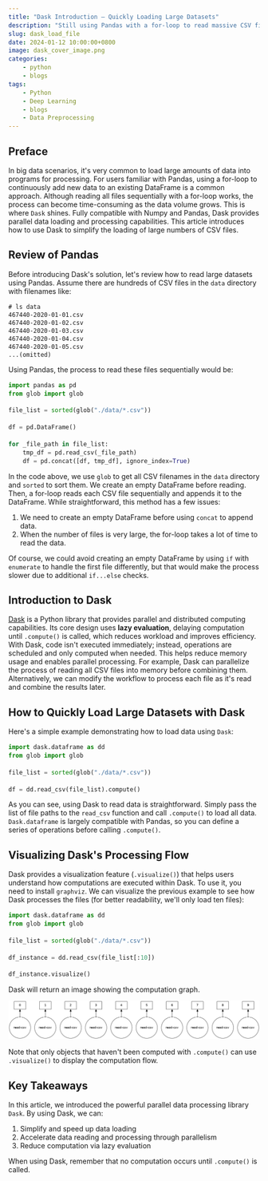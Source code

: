```yaml
---
title: "Dask Introduction — Quickly Loading Large Datasets"
description: "Still using Pandas with a for-loop to read massive CSV files? Learn Dask instead!"
slug: dask_load_file
date: 2024-01-12 10:00:00+0800
image: dask_cover_image.png
categories:
    - python
    - blogs
tags:
    - Python
    - Deep Learning
    - blogs
    - Data Preprocessing
---
```


## Preface

In big data scenarios, it's very common to load large amounts of data into programs for processing. For users familiar with Pandas, using a for-loop to continuously add new data to an existing DataFrame is a common approach. Although reading all files sequentially with a for-loop works, the process can become time-consuming as the data volume grows. This is where `Dask` shines. Fully compatible with Numpy and Pandas, Dask provides parallel data loading and processing capabilities. This article introduces how to use Dask to simplify the loading of large numbers of CSV files.

## Review of Pandas

Before introducing Dask's solution, let's review how to read large datasets using Pandas. Assume there are hundreds of CSV files in the `data` directory with filenames like:

```
# ls data
467440-2020-01-01.csv
467440-2020-01-02.csv
467440-2020-01-03.csv
467440-2020-01-04.csv
467440-2020-01-05.csv
...(omitted)
```

Using Pandas, the process to read these files sequentially would be:

```python
import pandas as pd
from glob import glob

file_list = sorted(glob("./data/*.csv"))

df = pd.DataFrame()

for _file_path in file_list:
    tmp_df = pd.read_csv(_file_path)
    df = pd.concat([df, tmp_df], ignore_index=True)
```

In the code above, we use `glob` to get all CSV filenames in the `data` directory and `sorted` to sort them. We create an empty DataFrame before reading. Then, a for-loop reads each CSV file sequentially and appends it to the DataFrame. While straightforward, this method has a few issues:

1. We need to create an empty DataFrame before using `concat` to append data.
2. When the number of files is very large, the for-loop takes a lot of time to read the data.

Of course, we could avoid creating an empty DataFrame by using `if` with `enumerate` to handle the first file differently, but that would make the process slower due to additional `if...else` checks.

## Introduction to Dask

[Dask](https://www.dask.org/) is a Python library that provides parallel and distributed computing capabilities. Its core design uses **lazy evaluation**, delaying computation until `.compute()` is called, which reduces workload and improves efficiency. With Dask, code isn't executed immediately; instead, operations are scheduled and only computed when needed. This helps reduce memory usage and enables parallel processing. For example, Dask can parallelize the process of reading all CSV files into memory before combining them. Alternatively, we can modify the workflow to process each file as it's read and combine the results later.

## How to Quickly Load Large Datasets with Dask

Here's a simple example demonstrating how to load data using `Dask`:

```python
import dask.dataframe as dd
from glob import glob

file_list = sorted(glob("./data/*.csv"))

df = dd.read_csv(file_list).compute()
```

As you can see, using Dask to read data is straightforward. Simply pass the list of file paths to the `read_csv` function and call `.compute()` to load all data. `Dask.dataframe` is largely compatible with Pandas, so you can define a series of operations before calling `.compute()`.

## Visualizing Dask's Processing Flow

Dask provides a visualization feature (`.visualize()`) that helps users understand how computations are executed within Dask. To use it, you need to install `graphviz`. We can visualize the previous example to see how Dask processes the files (for better readability, we'll only load ten files):

```python
import dask.dataframe as dd
from glob import glob

file_list = sorted(glob("./data/*.csv"))

df_instance = dd.read_csv(file_list[:10])

df_instance.visualize()
```

Dask will return an image showing the computation graph.

![Dask workflow diagram](dask_flow_viz.png)

Note that only objects that haven't been computed with `.compute()` can use `.visualize()` to display the computation flow.

## Key Takeaways

In this article, we introduced the powerful parallel data processing library `Dask`. By using Dask, we can:

1. Simplify and speed up data loading
2. Accelerate data reading and processing through parallelism
3. Reduce computation via lazy evaluation

When using Dask, remember that no computation occurs until `.compute()` is called.
